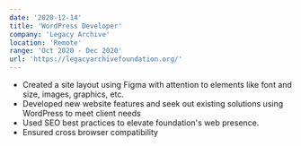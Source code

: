 ```yaml
---
date: '2020-12-14'
title: 'WordPress Developer'
company: 'Legacy Archive'
location: 'Remote'
range: 'Oct 2020 - Dec 2020'
url: 'https://legacyarchivefoundation.org/'
---
```


- Created a site layout using Figma with attention to elements like font and size, images, graphics, etc.
- Developed new website features and seek out existing solutions using WordPress to meet client needs
- Used SEO best practices to elevate foundation's web presence.
- Ensured cross browser compatibility
